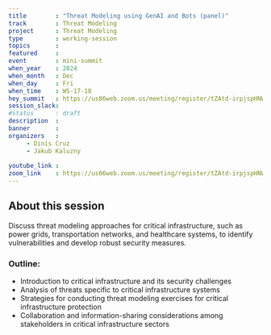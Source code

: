 ```yaml
---
title        : "Threat Modeling using GenAI and Bots (panel)"
track        : Threat Modeling
project      : Threat Modeling
type         : working-session
topics       : 
featured     :
event        : mini-summit
when_year    : 2024
when_month   : Dec
when_day     : Fri
when_time    : WS-17-18
hey_summit   : https://us06web.zoom.us/meeting/register/tZAtd-irpjspHNWxmn3v_aTOltaoCLw7DEVq
session_slack:
#status      : draft
description  :
banner       : 
organizers   :
     - Dinis Cruz
     - Jakub Kaluzny
    
youtube_link : 
zoom_link    : https://us06web.zoom.us/meeting/register/tZAtd-irpjspHNWxmn3v_aTOltaoCLw7DEVq
---
```


## About this session
Discuss threat modeling approaches for critical infrastructure, such as power grids, transportation networks, and healthcare systems, to identify vulnerabilities and develop robust security measures.

### Outline:
- Introduction to critical infrastructure and its security challenges
- Analysis of threats specific to critical infrastructure systems
- Strategies for conducting threat modeling exercises for critical infrastructure protection
- Collaboration and information-sharing considerations among stakeholders in critical infrastructure sectors
